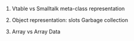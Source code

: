 1. Vtable vs Smalltalk meta-class representation


2. Object representation: slots
Garbage collection

3. Array vs Array Data